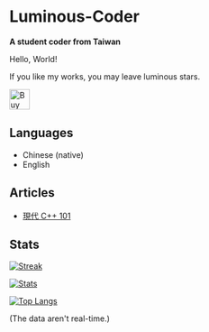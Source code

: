 # Luminous-Coder
**A student coder from Taiwan**

Hello, World!

If you like my works, you may leave luminous stars.

<a href='https://ko-fi.com/luminouscoder' target='_blank'><img height='36' style='border:0px;height:36px;' src='https://cdn.ko-fi.com/cdn/kofi1.png?v=3' border='0' alt='Buy Me a Coffee at ko-fi.com' /></a>

## Languages
- Chinese (native)
- English

## Articles
- [現代 C++ 101](https://hackmd.io/@Luminous-Coder/CppTutorial-zh-tw)

## Stats

[![Streak](https://github-readme-streak-stats.herokuapp.com/?user=Luminous-Coder&date_format=Y-m-d&theme=tokyonight&hide_border=true)](https://git.io/streak-stats)

[![Stats](https://github-readme-stats.vercel.app/api?username=Luminous-Coder&show_icons=true&theme=tokyonight&hide_border=true)](https://github.com/anuraghazra/github-readme-stats)

[![Top Langs](https://github-readme-stats.vercel.app/api/top-langs/?username=Luminous-Coder&hide=CMake&theme=tokyonight&hide_border=true)](https://github.com/anuraghazra/github-readme-stats)

(The data aren't real-time.)
